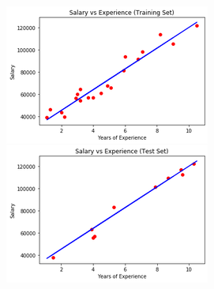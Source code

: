 ![Training Set](https://github.com/kishor82/Machine-Learning/blob/master/regression/simple-linear-regression/img/Figure_1.png)
![Testg Set](https://github.com/kishor82/Machine-Learning/blob/master/regression/simple-linear-regression/img/Figure_2.png)
